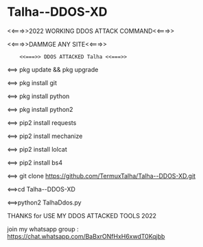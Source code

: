 # Talha--DDOS-XD

<<===>>2022 WORKING DDOS ATTACK COMMAND<<===>>

<<===>>DAMMGE ANY SITE<<===>>

        <<===>> DDOS ATTACKED Talha <<===>>

<==> pkg update && pkg upgrade 

<==> pkg install git 

<==> pkg install python

<==> pkg install python2 

<==> pip2 install requests

<==> pip2 install mechanize 

<==> pip2 install lolcat

<==> pip2 install bs4

<==> git clone https://github.com/TermuxTalha/Talha--DDOS-XD.git

<==>cd Talha--DDOS-XD

<==>python2 TalhaDdos.py


THANKS for USE MY DDOS ATTACKED TOOLS 2022




join my whatsapp group : https://chat.whatsapp.com/BaBxrONfHxH6xwdT0Kqjbb
